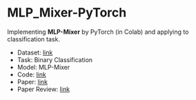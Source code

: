 # MLP_Mixer-PyTorch
Implementing **MLP-Mixer** by PyTorch (in Colab) and applying to classification task.
- Dataset: [link](https://www.kaggle.com/c/dogs-vs-cats/data)
- Task: Binary Classification
- Model: MLP-Mixer 
- Code: [link](https://github.com/ChoiDae1/MLP_Mixer-PyTorch/blob/main/Implementing_MLP_Mixer.ipynb)
- Paper: [link](https://arxiv.org/abs/2105.01601)
- Paper Review: [link](https://science886.tistory.com/9)
